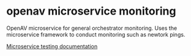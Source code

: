 # openav microservice monitoring

OpenAV microservice for general orchestrator monitoring.  Uses the microservice framework to conduct monitoring such as newtork pings.

[Microservice testing documentation](https://github.com/Dartmouth-OpenAV/documentation/blob/main/curl_test_readme.md)
